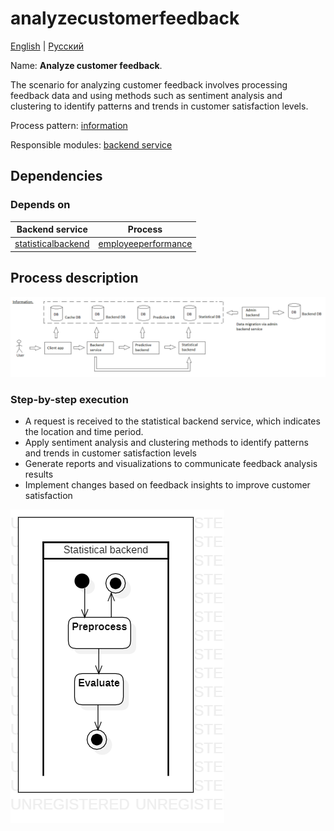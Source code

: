 # analyzecustomerfeedback

[English](analyzecustomerfeedback.md) | [Русский](analyzecustomerfeedback.ru.md)

Name: **Analyze customer feedback**.

The scenario for analyzing customer feedback involves processing feedback data and using methods such as sentiment analysis and clustering to identify patterns and trends in customer satisfaction levels.

Process pattern: [information](../../processpatterns/information.md)

Responsible modules: [backend service](../../backend/statisticalbackend.md)

## Dependencies

### Depends on

| Backend service | Process |
| --- | ---- |
| [statisticalbackend](../../backend/statisticalbackend.md) | [employeeperformance](../statisticalbackend/employeeperformance.md) |

## Process description

![information_overall](../../img/information_overall.png)

### Step-by-step execution

- A request is received to the statistical backend service, which indicates the location and time period.
- Apply sentiment analysis and clustering methods to identify patterns and trends in customer satisfaction levels
- Generate reports and visualizations to communicate feedback analysis results
- Implement changes based on feedback insights to improve customer satisfaction

![statisticalbackend.analyzecustomerfeedback](../../img/activitydiagrams/statisticalbackend.analyzecustomerfeedback.png)
